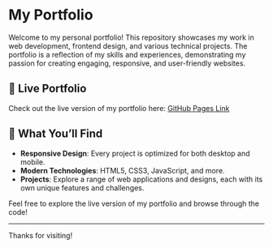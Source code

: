 # My Portfolio

Welcome to my personal portfolio! This repository showcases my work in web development, frontend design, and various technical projects. The portfolio is a reflection of my skills and experiences, demonstrating my passion for creating engaging, responsive, and user-friendly websites.

## 🔗 Live Portfolio

Check out the live version of my portfolio here: [GitHub Pages Link](https://yourusername.github.io/portfolio/)

## 📄 What You’ll Find

- **Responsive Design**: Every project is optimized for both desktop and mobile.
- **Modern Technologies**: HTML5, CSS3, JavaScript, and more.
- **Projects**: Explore a range of web applications and designs, each with its own unique features and challenges.

Feel free to explore the live version of my portfolio and browse through the code!

---

Thanks for visiting!
